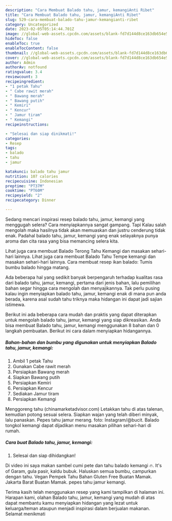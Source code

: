 ```yaml
---
description: "Cara Membuat Balado tahu, jamur, kemangiAnti Ribet"
title: "Cara Membuat Balado tahu, jamur, kemangiAnti Ribet"
slug: 529-cara-membuat-balado-tahu-jamur-kemangianti-ribet
category: Uncategorized
date: 2023-02-05T05:14:44.701Z
image: //global-web-assets.cpcdn.com/assets/blank-fd7d144d8ce163db654e5a02c40b08a2775adb7897d16e4062681dc7e1b2800f.png
hideToc: false
enableToc: true
enableTocContent: false
thumbnail: //global-web-assets.cpcdn.com/assets/blank-fd7d144d8ce163db654e5a02c40b08a2775adb7897d16e4062681dc7e1b2800f.png
cover: //global-web-assets.cpcdn.com/assets/blank-fd7d144d8ce163db654e5a02c40b08a2775adb7897d16e4062681dc7e1b2800f.png
author: Admin
authorAv: notfound
ratingvalue: 3.4
reviewcount: 3
recipeingredient:
- "1 petak Tahu"
- " Cabe rawit merah"
- " Bawang merah"
- " Bawang putih"
- " Kemiri"
- " Kencur"
- " Jamur tiram"
- " Kemangi"
recipeinstructions:

- "Selesai dan siap dinikmati!"
categories:
- Resep
tags:
- balado
- tahu
- jamur

katakunci: balado tahu jamur 
nutrition: 107 calories
recipecuisine: Indonesian
preptime: "PT37M"
cooktime: "PT60M"
recipeyield: "2"
recipecategory: Dinner

---
```



Sedang mencari inspirasi resep balado tahu, jamur, kemangi yang menggugah selera? Cara menyiapkannya sangat gampang. Tapi Kalau salah mengolah maka hasilnya tidak akan memuaskan dan justru cenderung tidak enak. Padahal balado tahu, jamur, kemangi yang enak selayaknya punya aroma dan cita rasa yang bisa memancing selera kita.


Lihat juga cara membuat Balado Terong Tahu Kemangi dan masakan sehari-hari lainnya. Lihat juga cara membuat Balado Tahu Tempe kemangi dan masakan sehari-hari lainnya. Cara membuat resep ikan balado: Tumis bumbu balado hingga matang.

Ada beberapa hal yang sedikit banyak berpengaruh terhadap kualitas rasa dari balado tahu, jamur, kemangi, pertama dari jenis bahan, lalu pemilihan bahan segar hingga cara mengolah dan menyajikannya. Tak perlu pusing kalau ingin menyiapkan balado tahu, jamur, kemangi enak di mana pun anda berada, karena asal sudah tahu triknya maka hidangan ini dapat jadi sajian istimewa.


Berikut ini ada beberapa cara mudah dan praktis yang dapat diterapkan untuk mengolah balado tahu, jamur, kemangi yang siap dikreasikan. Anda bisa membuat Balado tahu, jamur, kemangi menggunakan 8 bahan dan 0 langkah pembuatan. Berikut ini cara dalam menyiapkan hidangannya.

<!--inarticleads1-->

##### Bahan-bahan dan bumbu yang digunakan untuk menyiapkan Balado tahu, jamur, kemangi:

1. Ambil 1 petak Tahu
1. Gunakan  Cabe rawit merah
1. Persiapkan  Bawang merah
1. Siapkan  Bawang putih
1. Persiapkan  Kemiri
1. Persiapkan  Kencur
1. Sediakan  Jamur tiram
1. Persiapkan  Kemangi


Menggoreng tahu (chinamarketadvisor.com) Letakkan tahu di atas talenan, kemudian potong sesuai selera. Siapkan wajan yang telah diberi minyak, lalu panaskan. Pepes tahu jamur merang. foto: Instagram/@bucit. Balado tongkol kemangi dapat dijadikan menu masakan pilihan sehari-hari di rumah. 

<!--inarticleads2-->

##### Cara buat Balado tahu, jamur, kemangi:


1. Selesai dan siap dihidangkan!

Di video ini saya makan sambel cumi pete dan tahu balado kemangi 🔥. It&#39;s of Garam, gula pasir, kaldu bubuk. Haluskan semua bumbu, campurkan dengan tahu. Vegan Pempek Tahu Bahan Gluten Free Buatan Mamak. Jakarta Barat Buatan Mamak. pepes tahu jamur kemangi. 

Terima kasih telah menggunakan resep yang kami tampilkan di halaman ini. Harapan kami, olahan Balado tahu, jamur, kemangi yang mudah di atas dapat membantu kamu menyiapkan hidangan yang lezat untuk keluarga/teman ataupun menjadi inspirasi dalam berjualan makanan. Selamat menikmati
